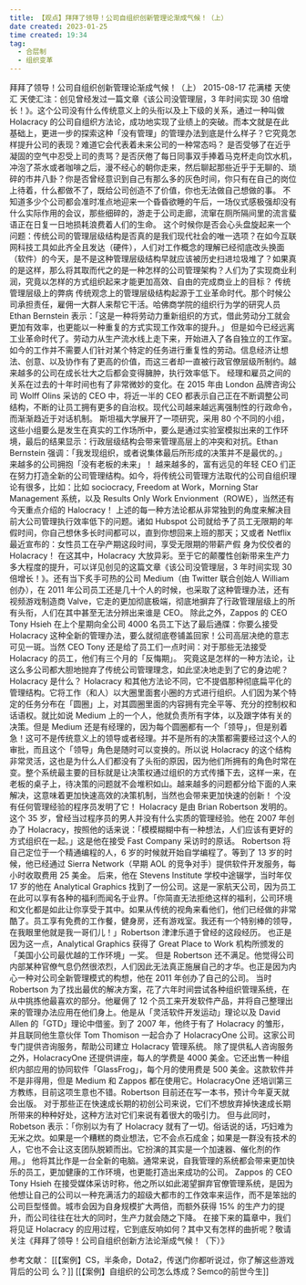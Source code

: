 ```yaml
---
title: 【观点】拜拜了领导！公司自组织创新管理论渐成气候！（上） 
date created: 2023-01-25
time created: 19:34
tag: 
  - 合层制 
  - 组织变革
---
```


拜拜了领导！公司自组织创新管理论渐成气候！（上）
2015-08-17 花满楼 天使汇
天使汇注：创见曾经发过一篇文章《该公司没管理层，3 年时间实现 30 倍增长！》。这个公司没有什么传统意义上的头衔以及上下级的关系，通过一种叫做 Holacracy 的公司自组织方法论，成功地实现了业绩上的突破。而本文就是在此基础上，更进一步的探索这种「没有管理」的管理办法到底是什么样子？它究竟怎样提升公司的表现？难道它会代表着未来公司的一种常态吗？
是否受够了在近乎凝固的空气中忍受上司的责骂？是否厌倦了每日同事双手捧着马克杯走向饮水机，冲泡了茶水或者咖啡之后，漫不经心的朝你走来，然后聊起那些近乎于无聊的、琐碎的市井八卦？你是否曾经意识到自己有那么多的灰色时间，你只有在自己的岗位上待着，什么都做不了，既给公司创造不了价值，你也无法做自己想做的事。
不知道多少个公司都会准时准点地迎来一个昏昏欲睡的午后，一场仪式感极强却没有什么实际作用的会议，那些细碎的，游走于公司走廊，流窜在厕所隔间里的流言蜚语正在日复一日地损耗浪费着人们的生命。
这个时候你是否会心头盘旋起来一个问题：传统公司的管理层级结构是否真的是我们现代社会的唯一选项？在如今互联网科技工具如此齐全且发达（硬件），人们对工作概念的理解已经彻底改头换面（软件）的今天，是不是这种管理层级结构早就应该被历史扫进垃圾堆了？如果真的是这样，那么将其取而代之的是一种怎样的公司管理架构？人们为了实现商业利润，究竟以怎样的方式组织起来才能更加高效、自由的完成商业上的目标？
传统管理层级上的弊病
传统观念上的管理层级结构起源于工业革命时代。那个时候公司承担责任，雇佣一大群人来帮它干活。哈佛商学院的组织行为学的研究人员 Ethan Bernstein 表示：「这是一种将劳动力重新组织的方式，借此劳动分工就会更加有效率，也更能以一种重复的方式实现工作效率的提升。」
但是如今已经远离工业革命时代了。劳动力从生产流水线上走下来，开始进入了各自独立的工作室。如今的工作并不需要人们针对某个特定的任务进行重复性的劳动。信息经济让想法、创意、以及协作有了更高的价值，而这三者却一直被行政官僚层级所制约。越来越多的公司在成长壮大之后都会变得臃肿，执行效率低下。
经理和雇员之间的关系在过去的十年时间也有了非常微妙的变化。在 2015 年由 London 品牌咨询公司 Wolff Olins 采访的 CEO 中，将近一半的 CEO 都表示自己正在不断调整公司结构，不断的让员工拥有更多的自治权。现代公司越来越远离强制性的行政命令，而渐渐趋近于对话机制。
斯坦福大学展开了一项研究，采用 80 个不同的小组，这些小组要么是发生在真实的工作场所中，要么是通过实验室模拟出来的工作环境，最后的结果显示：行政层级结构会带来管理高层上的冲突和对抗。Ethan Bernstein 强调：「我发现组织，或者说集体最后所形成的决策并不是最优的。」
来越多的公司拥抱「没有老板的未来」！
越来越多的，富有远见的年轻 CEO 们正在努力打造全新的公司管理结构。如今，将传统公司管理方法取代的公司自组织理论有很多，比如：比如 sociocracy, Freedom at Work，Morning Star Management 系统，以及 Results Only Work Envionment（ROWE），当然还有今天重点介绍的 Halocracy！
上述的每一种方法论都从非常独到的角度来解决目前大公司管理执行效率低下的问题。诸如 Hubspot 公司就给予了员工无限期的年假时间，你自己想休多长时间都可以，直到你想回来上班的那天；又或者 Netflix 最近宣布的：女性员工在孕产期这段时间，享受无限期的带薪产假
身为佼佼者的 Holacracy！
在这其中，Holacracy 大放异彩。至于它的颠覆性创新带来生产力多大程度的提升，可以详见创见的这篇文章《该公司没管理层，3 年时间实现 30 倍增长！》。还有当下炙手可热的公司 Medium（由 Twitter 联合创始人 William 创办），在 2011 年公司员工还是几十个人的时候，也采取了这种管理办法，还有视频游戏制造商 Valve，它走的更加彻底极端，彻底地摒弃了行政管理层级上的所有头衔，人们在其中甚至无法分辨出来谁是 CEO。
除此之外，Zappos 的 CEO Tony Hsieh 在上个星期向全公司 4000 名员工下达了最后通牒：你要么接受 Holacracy 这种全新的管理办法，要么就彻底卷铺盖回家！公司高层决绝的意志可见一斑。当然 CEO Tony 还是给了员工们一点时间：对于那些无法接受 Holacracy 的员工，他们有三个月的「反悔期」。
究竟这是怎样的一种方法论，让这么多公司都大胆地抛弃了传统公司管理理念，如此坚决地走到了它的身边呢？
Holacracy 是什么？
Holacracy 和其他方法论不同，它不提倡那种彻底扁平化的管理结构。它将工作（和人）以大圈里面套小圈的方式进行组织。人们因为某个特定的任务分布在「圆圈」上，对其圆圈里面的内容拥有完全平等、充分的控制权和话语权。就比如说 Medium 上的一个人，他就负责所有字体，以及跟字体有关的决策。但是 Medium 还是有经理的，因为每个圆圈都有一个「领导」，但是别着急！这可不是传统意义上的领导或者经理。并不是所有的决策都需要经过这个人的审批，而且这个「领导」角色是随时可以变换的。所以说 Holacracy 的这个结构非常灵活，这也是为什么人们都没有了头衔的原因，因为他们所拥有的角色时常在变。整个系统最主要的目标就是让决策权通过组织的方式传播下去，这样一来，在老板的桌子上，待决策的问题就不会堆积如山。越来越多的问题都分给下面的人来解决，这意味着更加快速高效的决策机制，当然也会带来更加快速的创新！
个没有任何管理经验的程序员发明了它！
Holacracy 是由 Brian Robertson 发明的。这个 35 岁，曾经当过程序员的男人并没有什么实质的管理经验。他在 2007 年创办了 Holacracy，按照他的话来说：「模模糊糊中有一种想法，人们应该有更好的方式组织在一起。」这是他在接受 Fast Company 采访时的原话。
Robertson 将自己定位于一个精通编程的人，6 岁的时候就开始自学编程了。等到了 13 岁的时候，他已经通过 Sierra Network（早期 AOL 的竞争对手）提供软件开发服务，每小时收取费用 25 美金。
后来，他在 Stevens Institute 学校中途辍学，当时年仅 17 岁的他在 Analytical Graphics 找到了一份公司。这是一家航天公司，因为员工在此可以享有各种的福利而闻名于业界。「你简直无法拒绝这样的福利，公司环境和文化都是如此让你享受于其中。如果从传统的视角来看他们，他们已经做的非常酷了。员工享有免费的工作餐，健身房，还有游戏室。我还有一个特别棒的领导，在我眼里他就是我一哥们儿！」Robertson 津津乐道于曾经的这段经历。
也正是因为这一点，Analytical Graphics 获得了 Great Place to Work 机构所颁发的「美国小公司最优越的工作环境」一奖。
但是 Robertson 还不满足。他觉得公司内部某种官僚气息仍然很浓烈，人们因此无法真正施展自己的才华。也正是因为内心一种对公司全新管理模式的构想，他在 2011 年创办了自己的公司。
当时 Robertson 为了找出最优的解决方案，花了六年时间尝试各种组织管理系统，在从中挑拣他最喜欢的部分。他雇佣了 12 个员工来开发软件产品，并将自己整理出来的管理办法应用在他们身上。他是从「灵活软件开发运动」理论以及 David Allen 的「GTD」理论中借鉴。到了 2007 年，他终于有了 Holacracy 的雏形，并且联同他生意伙伴 Tom Thomison 一起合办了 HolacracyOne 公司。这家公司专门提供咨询服务，帮助公司建立 Holacracy 管理系统。
除了提供私人咨询服务之外，HolacracyOne 还提供讲座，每人的学费是 4000 美金。它还出售一种组织内部应用的协同软件「GlassFrog」，每个月的使用费是 500 美金。这款软件并不是非得用，但是 Medium 和 Zappos 都在使用它。HolacracyOne 还培训第三方教练，目前这项生意也不错。Robertson 目前还在写一本书，预计今年夏天就会出版。
对于那些正在快速成长期的初创公司来说，它们不想放弃掉快速成长期所带来的种种好处，这种方法对它们来说有着很大的吸引力。
但与此同时，Robetson 表示：「你别以为有了 Holacracy 就有了一切。俗话说的话，巧妇难为无米之炊。如果是一个糟糕的商业想法，它不会点石成金；如果是一群没有技术的人，它也不会让这支团队脱颖而出。它扮演的其实是一个加速器、催化剂的作用。」
他将其比作是一台全新的电脑。通常来说，自我管理的系统都会带来更加快乐的员工，更加健康的工作环境，也更能打造出来成功的公司。
Zappos 的 CEO Tony Hsieh 在接受媒体采访时称，他之所以如此渴望摒弃官僚管理系统，是因为他想让自己的公司以一种充满活力的超级大都市的工作效率来运作，而不是笨拙的公司巨型怪兽。城市会因为自身规模扩大两倍，而额外获得 15% 的生产力的提升，而公司往往在壮大的同时，生产力就会随之下降。
在接下来的篇章中，我们将见证 Holacracy 的应用过程，它到底反响如何？其中又有怎样的曲折呢？敬请关注《拜拜了领导！公司自组织创新方法论渐成气候！（下）》


参考文献：
 [[【案例】CS，半条命，Dota2，传送门你都听说过，你了解这些游戏背后的公司 么？]]
 [[【案例】自组织的公司怎么炼成？Semco的前世今生]]